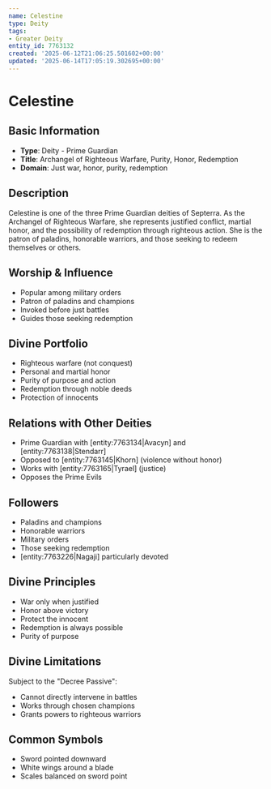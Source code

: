 ```yaml
---
name: Celestine
type: Deity
tags:
- Greater Deity
entity_id: 7763132
created: '2025-06-12T21:06:25.501602+00:00'
updated: '2025-06-14T17:05:19.302695+00:00'
---
```


# Celestine

## Basic Information
- **Type**: Deity - Prime Guardian
- **Title**: Archangel of Righteous Warfare, Purity, Honor, Redemption
- **Domain**: Just war, honor, purity, redemption

## Description
Celestine is one of the three Prime Guardian deities of Septerra. As the Archangel of Righteous Warfare, she represents justified conflict, martial honor, and the possibility of redemption through righteous action. She is the patron of paladins, honorable warriors, and those seeking to redeem themselves or others.

## Worship & Influence
- Popular among military orders
- Patron of paladins and champions
- Invoked before just battles
- Guides those seeking redemption

## Divine Portfolio
- Righteous warfare (not conquest)
- Personal and martial honor
- Purity of purpose and action
- Redemption through noble deeds
- Protection of innocents

## Relations with Other Deities
- Prime Guardian with [entity:7763134|Avacyn] and [entity:7763138|Stendarr]
- Opposed to [entity:7763145|Khorn] (violence without honor)
- Works with [entity:7763165|Tyrael] (justice)
- Opposes the Prime Evils

## Followers
- Paladins and champions
- Honorable warriors
- Military orders
- Those seeking redemption
- [entity:7763226|Nagaji] particularly devoted

## Divine Principles
- War only when justified
- Honor above victory
- Protect the innocent
- Redemption is always possible
- Purity of purpose

## Divine Limitations
Subject to the "Decree Passive":
- Cannot directly intervene in battles
- Works through chosen champions
- Grants powers to righteous warriors

## Common Symbols
- Sword pointed downward
- White wings around a blade
- Scales balanced on sword point